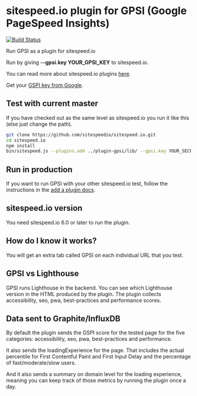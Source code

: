 # sitespeed.io plugin for GPSI (Google PageSpeed Insights)
[![Build Status](https://travis-ci.org/sitespeedio/plugin-gpsi.svg?branch=master)](https://travis-ci.org/sitespeedio/plugin-gpsi)

Run GPSI as a plugin for sitespeed.io

Run by giving **--gpsi.key YOUR_GPSI_KEY** to sitespeed.io.

You can read more about sitespeed.io plugins [here](https://www.sitespeed.io/documentation/sitespeed.io/plugins/). 

Get your [GSPI key from Google](https://support.google.com/cloud/answer/6158862).

## Test with current master

If you have checked out as the same level as sitespeed.io you run it like this (else just change the path).

```bash
git clone https://github.com/sitespeedio/sitespeed.io.git
cd sitespeed.io
npm install
bin/sitespeed.js --plugins.add ../plugin-gpsi/lib/ --gpsi.key YOUR_SECRET_KEY https://www.sitespeed.io/ -n 1
```

## Run in production
If you want to run GPSI with your other sitespeed.io test, follow the instructions in the [add a plugin docs](https://www.sitespeed.io/documentation/sitespeed.io/plugins/#add-a-plugin).

## sitespeed.io version
You need sitespeed.io 6.0 or later to run the plugin.

## How do I know it works?
You will get an extra tab called GPSI on each individual URL that you test.

## GPSI vs Lighthouse
GPSI runs Lighthouse in the backend. You can see which Lighthouse version in the HTML produced by the plugin. The plugin collects accessibility, seo, pwa, best-practices and performance scores.

## Data sent to Graphite/InfluxDB
By default the plugin sends the GSPI score for the tested page for the five categories: accessibility, seo, pwa, best-practices and performance.

It also sends the loadingExperience for the page. That includes the actual percentile for First Contentful Paint and First Input Delay and the percentage of fast/moderate/slow users.

And it also sends a summary on domain level for the loading experience, meaning you can keep track of those metrics by running the plugin once a day.
